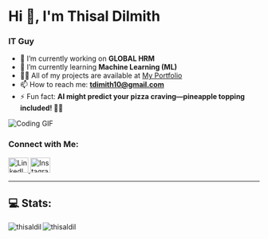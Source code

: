 # Hi 👋, I'm Thisal Dilmith
### IT Guy

- 🔭 I’m currently working on **GLOBAL HRM**
- 🌱 I’m currently learning **Machine Learning (ML)**
- 👨‍💻 All of my projects are available at [My Portfolio](https://thisaldil.github.io/myportfolio-2k24/)
- 📫 How to reach me: **tdimith10@gmail.com**
- ⚡ Fun fact: **AI might predict your pizza craving—pineapple topping included! 🍕🤖**

![Coding GIF](https://media.licdn.com/dms/image/v2/D5612AQHPo2XcY6F6qQ/article-cover_image-shrink_600_2000/article-cover_image-shrink_600_2000/0/1709671543058?e=2147483647&v=beta&t=a4rPwv4RtZzAdtxMCOnYldsqR05EbI_ssBJIH7vI8v8)

### Connect with Me:
<p>
  <a href="https://linkedin.com/in/thisalgonsalkorala" target="_blank">
    <img src="https://raw.githubusercontent.com/rahuldkjain/github-profile-readme-generator/master/src/images/icons/Social/linked-in-alt.svg" alt="LinkedIn" height="30" width="40" />
  </a>
  <a href="https://instagram.com/dr.notorio.us" target="_blank">
    <img src="https://raw.githubusercontent.com/rahuldkjain/github-profile-readme-generator/master/src/images/icons/Social/instagram.svg" alt="Instagram" height="30" width="40" />
  </a>
</p>





---

## 💻 Stats:
<p>
<img align="left" src="https://github-readme-stats.vercel.app/api/top-langs?username=thisaldil&show_icons=true&locale=en&layout=compact" alt="thisaldil" />
</p>
<p>
<img align="center" src="https://github-readme-stats.vercel.app/api?username=thisaldil&show_icons=true&locale=en" alt="thisaldil" />
</p>
